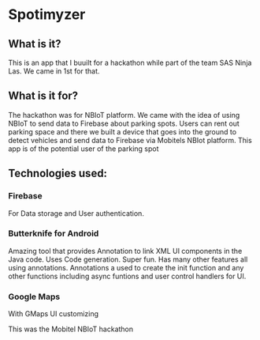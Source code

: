 # Spotimyzer

## What is it?
This is an app that I buuilt for a hackathon while part of the team SAS Ninja Las. We came in 1st for that. 

## What is it for?
The hackathon was for NBIoT platform. We came with the idea of using NBIoT to send data to Firebase about parking spots. Users can rent out parking space and there we built a device that goes into the ground to detect vehicles and send data to Firebase via Mobitels NBIot platform. This app is of the potential user of the parking spot

## Technologies used:
### Firebase
  For Data storage and User authentication.
### Butterknife for Android
  Amazing tool that provides Annotation to link XML UI components in the Java code. Uses Code generation. Super fun.
  Has many other features all using annotations. Annotations a used to create the init function and any other functions including async     funtions and user control handlers for UI.
### Google Maps
  With GMaps UI customizing 
  
This was the Mobitel NBIoT hackathon
